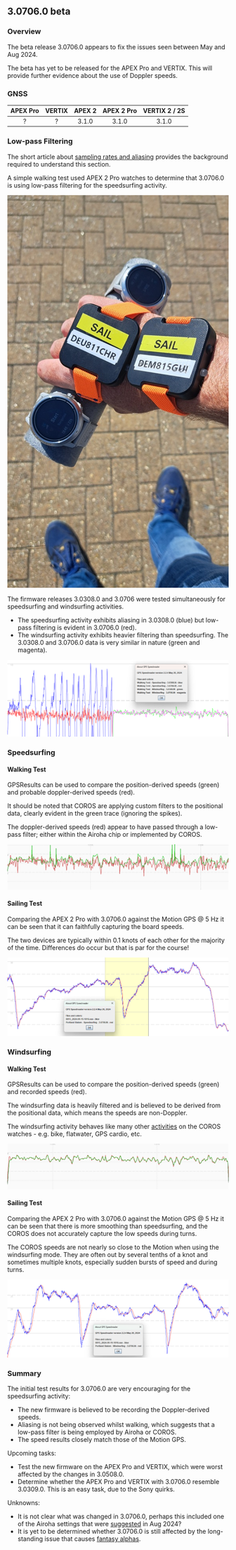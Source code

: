 ## 3.0706.0 beta

### Overview

The beta release 3.0706.0 appears to fix the issues seen between May and Aug 2024.

The beta has yet to be released for the APEX Pro and VERTIX. This will provide further evidence about the use of Doppler speeds.



### GNSS

| APEX Pro | VERTIX | APEX 2 | APEX 2 Pro | VERTIX 2 / 2S |
| :------: | :----: | :----: | :--------: | :-----------: |
|    ?     |   ?    | 3.1.0  |   3.1.0    |     3.1.0     |



### Low-pass Filtering

The short article about [sampling rates and aliasing](../../../../general/aliasing/README.md) provides the background required to understand this section.

A simple walking test used APEX 2 Pro watches to determine that 3.0706.0 is using low-pass filtering for the speedsurfing activity.

![walking](img/devices.jpg)

The firmware releases 3.0308.0 and 3.0706 were tested simultaneously for speedsurfing and windsurfing activities.

- The speedsurfing activity exhibits aliasing in 3.0308.0 (blue) but low-pass filtering is evident in 3.0706.0 (red).
- The windsurfing activity exhibits heavier filtering than speedsurfing. The 3.0308.0 and 3.0706.0 data is very similar in nature (green and magenta).

![3.0308-3.0706](img/3.0308-3.0706.png)



### Speedsurfing

#### Walking Test

GPSResults can be used to compare the position-derived speeds (green) and probable doppler-derived speeds (red).

It should be noted that COROS are applying custom filters to the positional data, clearly evident in the green trace (ignoring the spikes).

The doppler-derived speeds (red) appear to have passed through a low-pass filter; either within the Airoha chip or implemented by COROS.

![walk-speedsurfing](img/walk-speedsurfing.png)

#### Sailing Test

Comparing the APEX 2 Pro with 3.0706.0 against the Motion GPS @ 5 Hz it can be seen that it can faithfully capturing the board speeds.

The two devices are typically within 0.1 knots of each other for the majority of the time. Differences do occur but that is par for the course!

![sailing-speedsurfing](img/sailing-speedsurfing.png)



### Windsurfing

#### Walking Test

GPSResults can be used to compare the position-derived speeds (green) and recorded speeds (red).

The windsurfing data is heavily filtered and is believed to be derived from the positional data, which means the speeds are non-Doppler.

The windsurfing activity behaves like many other [activities](../../activities/README.md) on the COROS watches - e.g. bike, flatwater, GPS cardio, etc.

![walk-windsurfing](img/walk-windsurfing.png)

#### Sailing Test

Comparing the APEX 2 Pro with 3.0706.0 against the Motion GPS @ 5 Hz it can be seen that there is more smoothing than speedsurfing, and the COROS does not accurately capture the low speeds during turns.

The COROS speeds are not nearly so close to the Motion when using the windsurfing mode. They are often out by several tenths of a knot and sometimes multiple knots, especially sudden bursts of speed and during turns.

![sailing-windsurfing](img/sailing-windsurfing.png)



### Summary

The initial test results for 3.0706.0 are very encouraging for the speedsurfing activity:

- The new firmware is believed to be recording the Doppler-derived speeds.
- Aliasing is not being observed whilst walking, which suggests that a low-pass filter is being employed by Airoha or COROS.
- The speed results closely match those of the Motion GPS.

Upcoming tasks:

- Test the new firmware on the APEX Pro and VERTIX, which were worst affected by the changes in 3.0508.0.
- Determine whether the APEX Pro and VERTIX with 3.0706.0 resemble 3.0309.0. This is an easy task, due to the Sony quirks.

Unknowns:

- It is not clear what was changed in 3.0706.0, perhaps this included one of the Airoha settings that were [suggested](../../smoothing/update.md) in Aug 2024?
- It is yet to be determined whether 3.0706.0 is still affected by the long-standing issue that causes [fantasy alphas](../../alpha/README.md).

